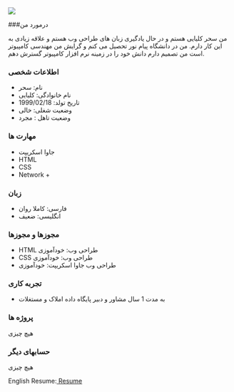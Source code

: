 <img src="https://avatars2.githubusercontent.com/u/72030849?s=400&u=a245885d6ff65d1ec255f22129bcefc9ed0607ef&v=4"/>

###درمورد من

من سحر کلیایی هستم و در حال یادگیری زبان های طراحی وب هستم و علاقه زیادی به این کار دارم.
من در دانشگاه 
پیام نور تحصیل می کنم و گرایش من مهندسی کامپیوتر است
من تصمیم دارم دانش خود را در زمینه نرم افزار کامپیوتر گسترش دهم.

### اطلاعات شخصی

- نام: سحر
- نام خانوادگی: کلیایی
- تاریخ تولد: 1999/02/18
- وضعیت شغلی: خالی
- وضعیت تاهل : مجرد

### مهارت ها

+ جاوا اسکریپت
+ HTML
+ CSS
+ Network +

### زبان

- فارسی: کاملا روان
- انگلیسی: ضعیف

### مجوزها و مجوزها

- HTML طراحی وب: خودآموزی
- CSS طراحی وب: خودآموزی
- طراحی وب جاوا اسکریپت: خودآموزی

### تجربه کاری

- به مدت 1 سال مشاور و دبیر پایگاه داده املاک و مستغلات

### پروژه ها

هیچ چیزی

### حسابهای دیگر

هیچ چیزی

English Resume:<a href="https://mim-saharkolyayi.github.io/saharkolyayi.github.io/"> Resume </a>
